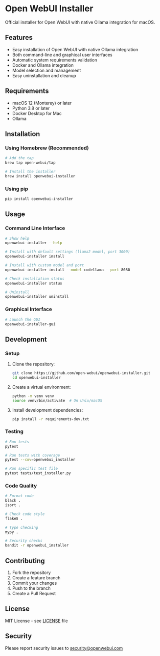 # Open WebUI Installer

Official installer for Open WebUI with native Ollama integration for macOS.

## Features

- Easy installation of Open WebUI with native Ollama integration
- Both command-line and graphical user interfaces
- Automatic system requirements validation
- Docker and Ollama integration
- Model selection and management
- Easy uninstallation and cleanup

## Requirements

- macOS 12 (Monterey) or later
- Python 3.8 or later
- Docker Desktop for Mac
- Ollama

## Installation

### Using Homebrew (Recommended)

```bash
# Add the tap
brew tap open-webui/tap

# Install the installer
brew install openwebui-installer
```

### Using pip

```bash
pip install openwebui-installer
```

## Usage

### Command Line Interface

```bash
# Show help
openwebui-installer --help

# Install with default settings (llama2 model, port 3000)
openwebui-installer install

# Install with custom model and port
openwebui-installer install --model codellama --port 8080

# Check installation status
openwebui-installer status

# Uninstall
openwebui-installer uninstall
```

### Graphical Interface

```bash
# Launch the GUI
openwebui-installer-gui
```

## Development

### Setup

1. Clone the repository:
   ```bash
   git clone https://github.com/open-webui/openwebui-installer.git
   cd openwebui-installer
   ```

2. Create a virtual environment:
   ```bash
   python -m venv venv
   source venv/bin/activate  # On Unix/macOS
   ```

3. Install development dependencies:
   ```bash
   pip install -r requirements-dev.txt
   ```

### Testing

```bash
# Run tests
pytest

# Run tests with coverage
pytest --cov=openwebui_installer

# Run specific test file
pytest tests/test_installer.py
```

### Code Quality

```bash
# Format code
black .
isort .

# Check code style
flake8 .

# Type checking
mypy .

# Security checks
bandit -r openwebui_installer
```

## Contributing

1. Fork the repository
2. Create a feature branch
3. Commit your changes
4. Push to the branch
5. Create a Pull Request

## License

MIT License - see [LICENSE](LICENSE) file

## Security

Please report security issues to security@openwebui.com 